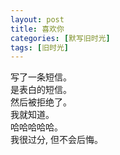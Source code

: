 ```yaml
---
layout: post
title: 喜欢你
categories: [默写旧时光]
tags: [旧时光]
---
```


写了一条短信。    
是表白的短信。  
然后被拒绝了。  
我就知道。  
哈哈哈哈哈。  
我很过分, 但不会后悔。